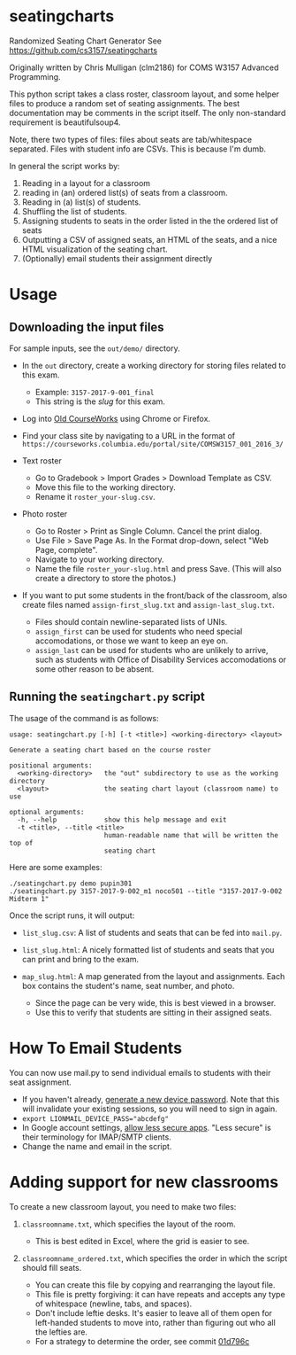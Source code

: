 seatingcharts
=============

Randomized Seating Chart Generator
See https://github.com/cs3157/seatingcharts

Originally written by Chris Mulligan (clm2186) for COMS W3157 Advanced Programming.

This python script takes a class roster, classroom layout, and some helper files to produce a random set of seating assignments. The best documentation may be comments in the script itself. The only non-standard requirement is beautifulsoup4.

Note, there two types of files: files about seats are tab/whitespace separated. Files with student info are CSVs. This is because I'm dumb.

In general the script works by:
 1. Reading in a layout for a classroom
 2. reading in (an) ordered list(s) of seats from a classroom.
 3. Reading in (a) list(s) of students.
 4. Shuffling the list of students.
 5. Assigning students to seats in the order listed in the the ordered list of seats
 6. Outputting a CSV of assigned seats, an HTML of the seats, and a nice HTML visualization of the seating chart.
 7. (Optionally) email students their assignment directly


Usage
=====

Downloading the input files
---------------------------

For sample inputs, see the `out/demo/` directory.

*   In the `out` directory, create a working directory for storing files related
    to this exam.
    -   Example: `3157-2017-9-001_final`
    -   This string is the _slug_ for this exam.

*   Log into [Old CourseWorks](https://courseworks.columbia.edu/) using Chrome
    or Firefox.

*   Find your class site by navigating to a URL in the format of
    `https://courseworks.columbia.edu/portal/site/COMSW3157_001_2016_3/`

*   Text roster
    -   Go to Gradebook > Import Grades > Download Template as CSV.
    -   Move this file to the working directory.
    -   Rename it `roster_your-slug.csv`.

*   Photo roster
    -   Go to Roster > Print as Single Column. Cancel the print dialog.
    -   Use File > Save Page As. In the Format drop-down, select "Web Page,
        complete".
    -   Navigate to your working directory.
    -   Name the file `roster_your-slug.html` and press Save. (This will also
        create a directory to store the photos.)

*   If you want to put some students in the front/back of the classroom, also
    create files named `assign-first_slug.txt` and `assign-last_slug.txt`.
    -   Files should contain newline-separated lists of UNIs.
    -   `assign_first` can be used for students who need special accomodations,
        or those we want to keep an eye on.
    -   `assign_last` can be used for students who are unlikely to arrive, such
        as students with Office of Disability Services accomodations or some
        other reason to be absent.


Running the `seatingchart.py` script
------------------------------------

The usage of the command is as follows:

    usage: seatingchart.py [-h] [-t <title>] <working-directory> <layout>

    Generate a seating chart based on the course roster

    positional arguments:
      <working-directory>   the "out" subdirectory to use as the working directory
      <layout>              the seating chart layout (classroom name) to use

    optional arguments:
      -h, --help            show this help message and exit
      -t <title>, --title <title>
                            human-readable name that will be written the top of
                            seating chart

Here are some examples:

    ./seatingchart.py demo pupin301
    ./seatingchart.py 3157-2017-9-002_m1 noco501 --title "3157-2017-9-002 Midterm 1"

Once the script runs, it will output:

*   `list_slug.csv`: A list of students and seats that can be fed into
    `mail.py`.

*   `list_slug.html`: A nicely formatted list of students and seats that you can
    print and bring to the exam.

*   `map_slug.html`: A map generated from the layout and assignments. Each box
    contains the student's name, seat number, and photo.
    -   Since the page can be very wide, this is best viewed in a browser.
    -   Use this to verify that students are sitting in their assigned seats.


How To Email Students
=====================
You can now use mail.py to send individual emails to students with their seat assignment.

* If you haven't already, [generate a new device password](https://uniapp.cc.columbia.edu/acctmanage/devicepass). Note that this will invalidate your existing sessions, so you will need to sign in again.
* `export LIONMAIL_DEVICE_PASS="abcdefg"`
* In Google account settings, [allow less secure apps](https://cuit.columbia.edu/lionmail-allow-less-secure-apps). "Less secure" is their terminology for IMAP/SMTP clients.
* Change the name and email in the script.


Adding support for new classrooms
=================================

To create a new classroom layout, you need to make two files:

1.  `classroomname.txt`, which specifies the layout of the room.
    -   This is best edited in Excel, where the grid is easier to see.

2.  `classroomname_ordered.txt`, which specifies the order in which the script
    should fill seats.
    -   You can create this file by copying and rearranging the layout file.
    -   This file is pretty forgiving: it can have repeats and accepts any type
        of whitespace (newline, tabs, and spaces).
    -   Don't include leftie desks. It's easier to leave all of them open for
        left-handed students to move into, rather than figuring out who all
        the lefties are.
    -   For a strategy to determine the order, see commit
        [01d796c](https://github.com/cs3157/seatingcharts/commit/01d796ca3ed805d97b72be7f9024b3cd6564430f)

